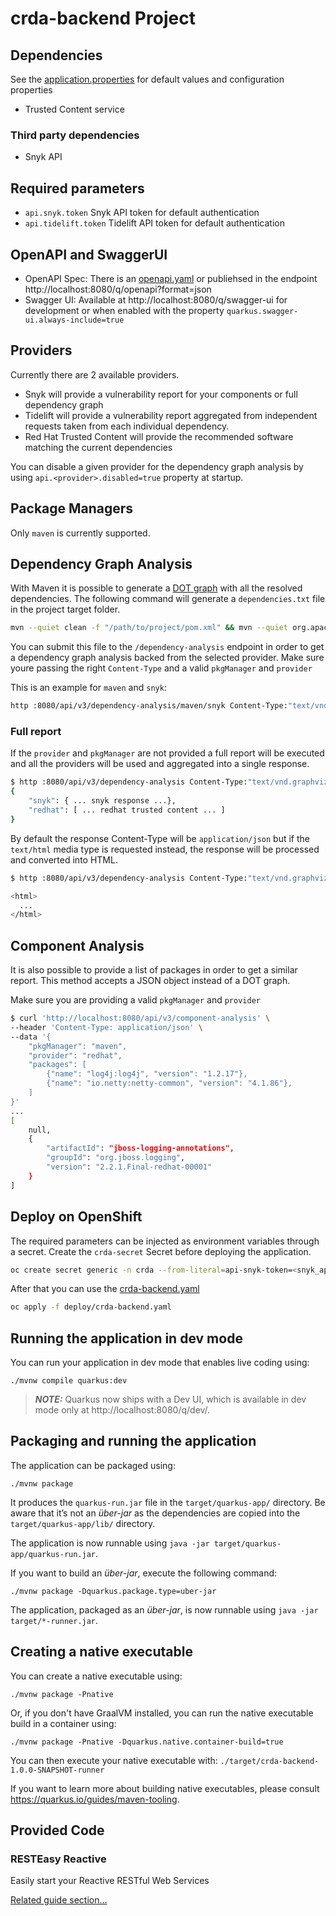 # crda-backend Project

## Dependencies

See the [application.properties](./src/main/resources/application.properties) for default values and configuration properties

- Trusted Content service

### Third party dependencies

 - Snyk API

## Required parameters

- `api.snyk.token` Snyk API token for default authentication
- `api.tidelift.token` Tidelift API token for default authentication

## OpenAPI and SwaggerUI

- OpenAPI Spec: There is an [openapi.yaml](./src/main/resources/META-INF/openapi.yaml) or publiehsed in the endpoint http://localhost:8080/q/openapi?format=json
- Swagger UI: Available at http://localhost:8080/q/swagger-ui for development or when enabled with the property `quarkus.swagger-ui.always-include=true` 

## Providers

Currently there are 2 available providers.

 - Snyk will provide a vulnerability report for your components or full dependency graph
 - Tidelift will provide a vulnerability report aggregated from independent requests taken from each individual dependency.
 - Red Hat Trusted Content will provide the recommended software matching the current dependencies

You can disable a given provider for the dependency graph analysis by using `api.<provider>.disabled=true` property at startup.

## Package Managers

Only `maven` is currently supported.

## Dependency Graph Analysis

With Maven it is possible to generate a [DOT graph](https://graphviz.org/doc/info/lang.html) with all the resolved dependencies.
The following command will generate a `dependencies.txt` file in the project target folder.

```bash
mvn --quiet clean -f "/path/to/project/pom.xml" && mvn --quiet org.apache.maven.plugins:maven-dependency-plugin:3.5.0:tree -f "/path/to/project/pom.xml" -DoutputFile="/path/to/project/target/dependencies.txt" -DoutputType=dot -DappendOutput=true
```

You can submit this file to the `/dependency-analysis` endpoint in order to get a dependency graph analysis backed from the selected provider. Make sure youre passing the
right `Content-Type` and a valid `pkgManager` and `provider`

This is an example for `maven` and `snyk`:

```bash
http :8080/api/v3/dependency-analysis/maven/snyk Content-Type:"text/vnd.graphviz" @'./src/test/resources/dependencies.txt' | jq .
```

### Full report

If the `provider` and `pkgManager` are not provided a full report will be executed and all the providers will be used and aggregated into
a single response.

```bash
$ http :8080/api/v3/dependency-analysis Content-Type:"text/vnd.graphviz" @'./src/test/resources/dependencies.txt'
{
    "snyk": { ... snyk response ...},
    "redhat": [ ... redhat trusted content ... ]
}
```

By default the response Content-Type will be `application/json` but if the `text/html` media type is requested instead, the response
will be processed and converted into HTML.

```bash
$ http :8080/api/v3/dependency-analysis Content-Type:"text/vnd.graphviz" Accept:"text/html" @'./src/test/resources/dependencies.txt'

<html>
  ...
</html>
```

## Component Analysis

It is also possible to provide a list of packages in order to get a similar report. This method accepts a JSON object instead of a DOT graph.

Make sure you are providing a valid `pkgManager` and `provider`

```bash
$ curl 'http://localhost:8080/api/v3/component-analysis' \
--header 'Content-Type: application/json' \
--data '{
    "pkgManager": "maven",
    "provider": "redhat",
    "packages": [
        {"name": "log4j:log4j", "version": "1.2.17"},
        {"name": "io.netty:netty-common", "version": "4.1.86"},
    ]
}'
...
[
    null,
    {
        "artifactId": "jboss-logging-annotations",
        "groupId": "org.jboss.logging",
        "version": "2.2.1.Final-redhat-00001"
    }
]

```

## Deploy on OpenShift

The required parameters can be injected as environment variables through a secret. Create the `crda-secret` Secret before deploying the application.

```bash
oc create secret generic -n crda --from-literal=api-snyk-token=<snyk_api_token> --from-literal=api-tidelift-token=<tidelift_api_token> crda-secret
```

After that you can use the [crda-backend.yaml](./deploy/crda-backend.yaml)

```bash
oc apply -f deploy/crda-backend.yaml
```

## Running the application in dev mode

You can run your application in dev mode that enables live coding using:
```shell script
./mvnw compile quarkus:dev
```

> **_NOTE:_**  Quarkus now ships with a Dev UI, which is available in dev mode only at http://localhost:8080/q/dev/.

## Packaging and running the application

The application can be packaged using:
```shell script
./mvnw package
```
It produces the `quarkus-run.jar` file in the `target/quarkus-app/` directory.
Be aware that it’s not an _über-jar_ as the dependencies are copied into the `target/quarkus-app/lib/` directory.

The application is now runnable using `java -jar target/quarkus-app/quarkus-run.jar`.

If you want to build an _über-jar_, execute the following command:
```shell script
./mvnw package -Dquarkus.package.type=uber-jar
```

The application, packaged as an _über-jar_, is now runnable using `java -jar target/*-runner.jar`.

## Creating a native executable

You can create a native executable using: 
```shell script
./mvnw package -Pnative
```

Or, if you don't have GraalVM installed, you can run the native executable build in a container using: 
```shell script
./mvnw package -Pnative -Dquarkus.native.container-build=true
```

You can then execute your native executable with: `./target/crda-backend-1.0.0-SNAPSHOT-runner`

If you want to learn more about building native executables, please consult https://quarkus.io/guides/maven-tooling.

## Provided Code

### RESTEasy Reactive

Easily start your Reactive RESTful Web Services

[Related guide section...](https://quarkus.io/guides/getting-started-reactive#reactive-jax-rs-resources)
